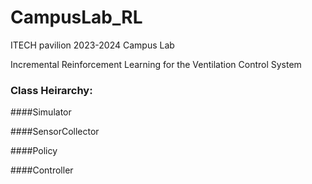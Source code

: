 # CampusLab_RL
ITECH pavilion 2023-2024 Campus Lab

Incremental Reinforcement Learning for the Ventilation Control System

### Class Heirarchy:

####Simulator

####SensorCollector

####Policy

####Controller

